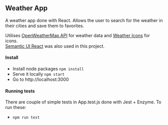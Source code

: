 ## Weather App

A weather app done with React. Allows the user to search for the weather in their cities and save them to favorites.

Utilises [OpenWeatherMap API](https://openweathermap.org/) for weather data and [Weather Icons](http://erikflowers.github.io/weather-icons/) for icons.  
[Semantic UI React](https://react.semantic-ui.com/) was also used in this project.

#### Install
- Install node packages `npm install`
- Serve it locally `npm start`
- Go to http://localhost:3000

#### Running tests
There are couple of simple tests in App.test.js done with Jest + Enzyme. To run these:
- `npm run test`
